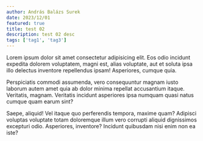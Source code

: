 ```yaml
---
author: András Balázs Surek
date: 2023/12/01
featured: true
title: test 02
description: test 02 desc
tags: ['tag1', 'tag3']
---
```


Lorem ipsum dolor sit amet consectetur adipisicing elit. Eos odio incidunt expedita dolorem voluptatem, magni est, alias voluptate, aut et soluta ipsa illo delectus inventore repellendus ipsam! Asperiores, cumque quia.

Perspiciatis commodi assumenda, vero consequuntur magnam iusto laborum autem amet quia ab dolor minima repellat accusantium itaque. Veritatis, magnam. Veritatis incidunt asperiores ipsa numquam quasi natus cumque quam earum sint?

Saepe, aliquid! Vel itaque quo perferendis tempora, maxime quam? Adipisci voluptas voluptate totam doloremque illum vero corrupti aliquid dignissimos excepturi odio. Asperiores, inventore? Incidunt quibusdam nisi enim non ea iste?